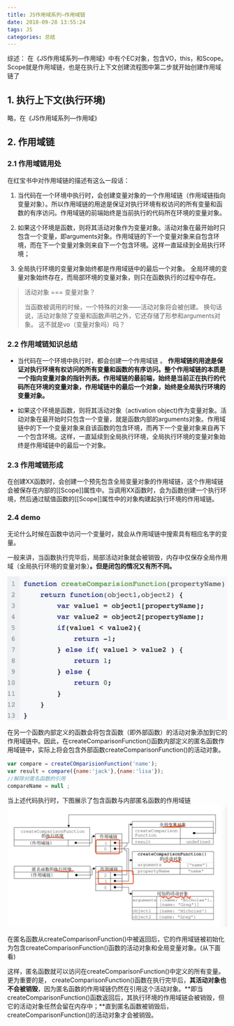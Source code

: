 ```yaml
---
title: JS作用域系列—作用域链
date: 2018-09-28 13:55:24
tags: JS
categories: 总结
---
```


综述：
在《JS作用域系列—作用域》中有个EC对象，包含VO，this，和Scope。Scope就是作用域链，也是在执行上下文创建流程图中第二步就开始创建作用域链了
    
<!-- more -->

## 1. 执行上下文(执行环境)
略，在《JS作用域系列—作用域》


## 2. 作用域链

### 2.1 作用域链用处

在红宝书中对作用域链的描述有这么一段话：

1. 当代码在一个环境中执行时，会创建变量对象的一个作用域链（作用域链指向变量对象）。所以作用域链的用途是保证对执行环境有权访问的所有变量和函数的有序访问。作用域链的前端始终是当前执行的代码所在环境的变量对象。

2. 如果这个环境是函数，则将其活动对象作为变量对象。活动对象在最开始时只包含一个变量，即arguments对象。作用域链的下一个变量对象来自包含环境，而在下一个变量对象则来自下一个包含环境。这样一直延续到全局执行环境；

3. 全局执行环境的变量对象始终都是作用域链中的最后一个对象。 全局环境的变量对象始终存在，而局部环境的变量对象，则只在函数执行的过程中存在。

> 活动对象 === 变量对象？
> 
> 当函数被调用的时候，一个特殊的对象——活动对象将会被创建。 换句话说，活动对象除了变量和函数声明之外，它还存储了形参和arguments对象。
> 这不就是vo（变量对象吗）吗？


### 2.2  作用域链知识总结

 - 当代码在一个环境中执行时，都会创建一个作用域链
。 **作用域链的用途是保证对执行环境有权访问的所有变量和函数的有序访问。整个作用域链的本质是一个指向变量对象的指针列表。作用域链的最前端，始终是当前正在执行的代码所在环境的变量对象，作用域链中的最后一个对象，始终是全局执行环境的变量对象。**
 
- 如果这个环境是函数，则将其活动对象（activation object)作为变量对象。活动对象在最开始时只包含一个变量，就是函数内部的arguments对象。作用域链中的下一个变量对象来自该函数的包含环境，而再下一个变量对象来自再下一个包含环境。这样，一直延续到全局执行环境，全局执行环境的变量对象始终是作用域链中的最后一个对象。

### 2.3 作用域链形成
  在创建XX函数时，会创建一个预先包含全局变量对象的作用域链，这个作用域链会被保存在内部的[[Scope]]属性中。当调用XX函数时，会为函数创建一个执行环境，然后通过赋值函数的[[Scope]]属性中的对象构建起执行环境的作用域链。

### 2.4 demo

无论什么时候在函数中访问一个变量时，就会从作用域链中搜索具有相应名字的变量。

一般来讲，当函数执行完毕后，局部活动对象就会被销毁，内存中仅保存全局作用域（全局执行环境的变量对象）**。但是闭包的情况又有所不同。**

![此处输入图片的描述][4]

在另一个函数内部定义的函数会将包含函数（即外部函数）的活动对象添加到它的作用域链中。因此，在createComparisonFunction()函数内部定义的匿名函数作用域链中，实际上将会包含外部函数createComparisonFunction()的活动对象。


```javascript
var compare = createCOmparisionFunction('name');
var result = compare({name:'jack'},{name:'lisa'});
//解除对匿名函数的引用
compareName = null ;

```


当上述代码执行时，下图展示了包含函数与内部匿名函数的作用域链 ![此处输入图片的描述][5]

在匿名函数从createComparisonFunction()中被返回后，它的作用域链被初始化为包含createComparisonFunction()函数的活动对象和全局变量对象。(从下面看)

这样，匿名函数就可以访问在createComparisonFunction()中定义的所有变量。更为重要的是， createComparisonFunction()函数在执行完毕后，**其活动对象也不会被销毁**，因为匿名函数的作用域链仍然在引用这个活动对象。**即当createComparisonFunction()函数返回后，其执行环境的作用域链会被销毁，但它的活动对象任然会留在内存中；**直到匿名函数被销毁后，createComparisonFunction()的活动对象才会被销毁。


  [1]: https://raw.githubusercontent.com/XYooo/image/master/this1.png
  [2]: https://raw.githubusercontent.com/XYooo/image/master/this2.png
  [3]: https://raw.githubusercontent.com/XYooo/image/master/this3.png
  [4]: https://raw.githubusercontent.com/XYooo/image/master/this4.png
  [5]: https://raw.githubusercontent.com/XYooo/image/master/this5.png